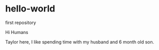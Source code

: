 # hello-world
first repository 

Hi Humans

Taylor here, I like spending time with my husband and 6 month old son.
